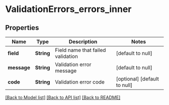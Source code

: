# ValidationErrors_errors_inner
## Properties

| Name | Type | Description | Notes |
|------------ | ------------- | ------------- | -------------|
| **field** | **String** | Field name that failed validation | [default to null] |
| **message** | **String** | Validation error message | [default to null] |
| **code** | **String** | Validation error code | [optional] [default to null] |

[[Back to Model list]](../README.md#documentation-for-models) [[Back to API list]](../README.md#documentation-for-api-endpoints) [[Back to README]](../README.md)

